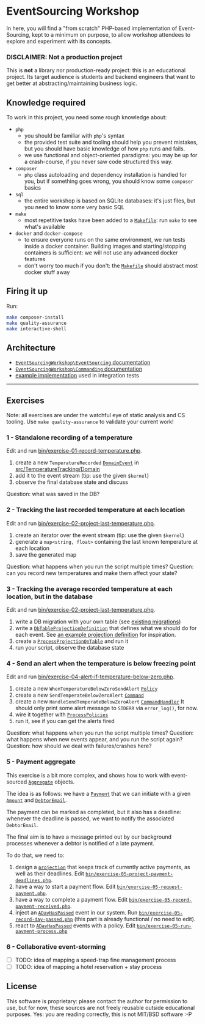 # EventSourcing Workshop

In here, you will find a "from scratch" PHP-based implementation of Event-Sourcing, kept to a minimum
on purpose, to allow workshop attendees to explore and experiment with its concepts.

### DISCLAIMER: Not a production project

This is **not** a library nor production-ready project: this is an educational project.
Its target audience is students and backend engineers that want to get better at abstracting/maintaining business logic.

## Knowledge required

To work in this project, you need some rough knowledge about:

* `php`
    * you should be familiar with `php`'s syntax
    * the provided test suite and tooling should help you prevent mistakes, but you should have basic knowledge
      of how `php` runs and fails.
    * we use functional and object-oriented paradigms: you may be up for a crash-course, if you never saw code
      structured this way.
* `composer`
    * `php` class autoloading and dependency installation is handled for you, but if something goes wrong, you
      should know some `composer` basics
* `sql`
    * the entire workshop is based on SQLite databases: it's just files, but you need to know some very basic SQL
* `make`
    * most repetitive tasks have been added to a [`Makefile`](./Makefile): run `make` to see what's available
* `docker` and `docker-compose`
    * to ensure everyone runs on the same environment, we run tests inside a docker container.
      Building images and starting/stopping containers is sufficient: we will not use any advanced docker features
    * don't worry too much if you don't: the [`Makefile`](./Makefile) should abstract most docker stuff away

## Firing it up

Run:

```sh
make composer-install
make quality-assurance
make interactive-shell
```

## Architecture

* [`EventSourcingWorkshop\EventSourcing` documentation](./src/EventSourcing/README.md)
* [`EventSourcingWorkshop\Commanding` documentation](./src/Commanding/README.md)
* [example implementation](./test/EventSourcing/Example/README.md) used in integration tests

---

## Exercises

Note: all exercises are under the watchful eye of static analysis and CS tooling.
Use `make quality-assurance` to validate your current work!

### 1 - Standalone recording of a temperature

Edit and run [bin/exercise-01-record-temperature.php](bin/exercise-01-record-temperature.php).

1. create a new `TemperatureRecorded` [`DomainEvent`](src/EventSourcing/Domain/DomainEvent.php)
   in [src/TemperatureTracking/Domain](src/TemperatureTracking/Domain)
2. add it to the event stream (tip: use the given `$kernel`)
3. observe the final database state and discuss

Question: what was saved in the DB?

### 2 - Tracking the last recorded temperature at each location

Edit and run [bin/exercise-02-project-last-temperature.php](bin/exercise-02-project-last-temperature.php).

1. create an iterator over the event stream (tip: use the given `$kernel`)
2. generate a `map<string, float>` containing the last known temperature at each location
3. save the generated map

Question: what happens when you run the script multiple times?
Question: can you record new temperatures and make them affect your state?

### 3 - Tracking the average recorded temperature at each location, but in the database

Edit and run [bin/exercise-02-project-last-temperature.php](bin/exercise-03-project-average-temperature.php).

1. write a DB migration with your own table (see [existing migrations](src/EventSourcing/Infrastructure/Migration))
2. write a [`DbTableProjectionDefinition`](src/EventSourcing/Infrastructure/Projection/DbTableProjectionDefinition.php)
   that defines what we should do for each event.
   See [an example projection definition](test/EventSourcing/Example/Infrastructure/Projection/PendingGoodbyes.php) for
   inspiration.
3. create a [`ProcessProjectionOnTable`](src/EventSourcing/Infrastructure/Projection/ProcessProjectionOnTable.php)
   and run it
4. run your script, observe the database state

### 4 - Send an alert when the temperature is below freezing point

Edit and run [bin/exercise-04-alert-if-temperature-below-zero.php](bin/exercise-04-alert-if-temperature-below-zero.php).

1. create a new `WhenTemperatureBelowZeroSendAlert` [`Policy`](src/EventSourcing/Domain/Policy.php)
2. create a new `SendTemperateBelowZeroAlert` [`Command`](src/Commanding/Domain/Command.php)
3. create a new `HandleSendTemperateBelowZeroAlert` [`CommandHandler`](src/Commanding/Infrastructure/CommandHandler.php)
   It should only print some alert message to `STDERR` via `error_log()`, for now.
4. wire it together with [`ProcessPolicies`](src/EventSourcing/Infrastructure/ProcessManager/ProcessPolicies.php)
5. run it, see if you can get the alerts fired

Question: what happens when you run the script multiple times?
Question: what happens when new events appear, and you run the script again?
Question: how should we deal with failures/crashes here?

### 5 - Payment aggregate

This exercise is a bit more complex, and shows how to work with event-sourced
[`Aggregate`](src/EventSourcing/Domain/Aggregate/Aggregate.php) objects.

The idea is as follows: we have a [`Payment`](src/Payment/Domain/Aggregate/Payment.php) that we can initiate with
a given [`Amount`](src/Payment/Domain/Amount.php) and [`DebtorEmail`](src/Payment/Domain/DebtorEmail.php).

The payment can be marked as completed, but it also has a deadline: whenever the deadline is passed, we want to
notify the associated `DebtorEmail`.

The final aim is to have a message printed out by our background processes whenever a debtor is notified of a
late payment.

To do that, we need to:

1. design a [`projection`](src/EventSourcing/Infrastructure/Projection/DbTableProjectionDefinition.php) that keeps
   track of currently active payments, as well as their deadlines.
   Edit [`bin/exercise-05-project-payment-deadlines.php`](bin/exercise-05-project-payment-deadlines.php).
2. have a way to start a payment flow.
   Edit [`bin/exercise-05-request-payment.php`](bin/exercise-05-request-payment.php).
3. have a way to complete a payment flow.
   Edit [`bin/exercise-05-record-payment-received.php`](bin/exercise-05-record-payment-received.php).
4. inject an [`ADayHasPassed`](src/TimeTracking/Domain/DomainEvent/ADayHasPassed.php) event in our system.
   Run [`bin/exercise-05-record-day-passed.php`](bin/exercise-05-record-day-passed.php) (this part
   is already functional / no need to edit).
5. react to [`ADayHasPassed`](src/TimeTracking/Domain/DomainEvent/ADayHasPassed.php) events with a policy.
   Edit [`bin/exercise-05-run-payment-process.php`](bin/exercise-05-run-payment-process.php)

### 6 - Collaborative event-storming

* [ ] TODO: idea of mapping a speed-trap fine management process
* [ ] TODO: idea of mapping a hotel reservation + stay process

## License

This software is proprietary: please contact the author for permission to use, but for now, these sources are not
freely reusable outside educational purposes. Yes: you are reading correctly, this is not MIT/BSD software :-P 